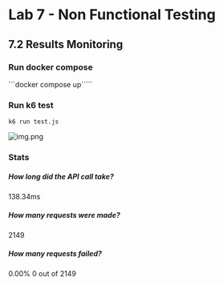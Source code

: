 # Lab 7 - Non Functional Testing
## 7.2 Results Monitoring

### Run docker compose
```docker compose up`````

### Run k6 test

```k6 run test.js```

![img.png](img.png)

### Stats
##### How long did the API call take?
138.34ms
##### How many requests were made?
2149
##### How many requests failed?
0.00%  0 out of 2149